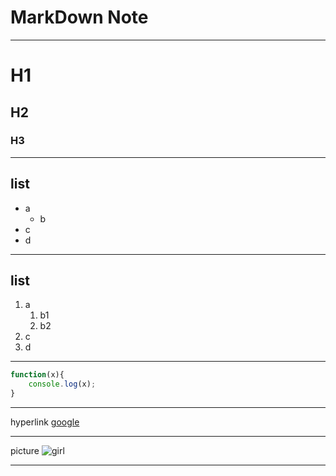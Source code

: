 # MarkDown Note

---

# H1
## H2
### H3

---

## list
- a
    - b
- c
- d

----

## list
1. a
    1. b1
    1. b2
1. c
1. d

---

``` Javascript
function(x){
    console.log(x);
}

```

---

hyperlink
[google](https://www.google.com.tw)

----

picture
![girl](http://cdn2.ettoday.net/images/1744/1744834.jpg)

---










